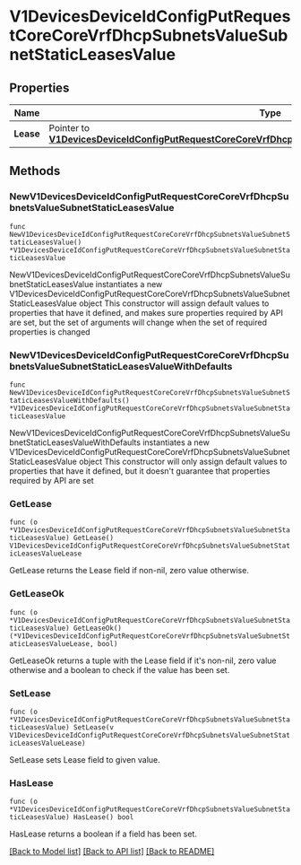 # V1DevicesDeviceIdConfigPutRequestCoreCoreVrfDhcpSubnetsValueSubnetStaticLeasesValue

## Properties

Name | Type | Description | Notes
------------ | ------------- | ------------- | -------------
**Lease** | Pointer to [**V1DevicesDeviceIdConfigPutRequestCoreCoreVrfDhcpSubnetsValueSubnetStaticLeasesValueLease**](V1DevicesDeviceIdConfigPutRequestCoreCoreVrfDhcpSubnetsValueSubnetStaticLeasesValueLease.md) |  | [optional] 

## Methods

### NewV1DevicesDeviceIdConfigPutRequestCoreCoreVrfDhcpSubnetsValueSubnetStaticLeasesValue

`func NewV1DevicesDeviceIdConfigPutRequestCoreCoreVrfDhcpSubnetsValueSubnetStaticLeasesValue() *V1DevicesDeviceIdConfigPutRequestCoreCoreVrfDhcpSubnetsValueSubnetStaticLeasesValue`

NewV1DevicesDeviceIdConfigPutRequestCoreCoreVrfDhcpSubnetsValueSubnetStaticLeasesValue instantiates a new V1DevicesDeviceIdConfigPutRequestCoreCoreVrfDhcpSubnetsValueSubnetStaticLeasesValue object
This constructor will assign default values to properties that have it defined,
and makes sure properties required by API are set, but the set of arguments
will change when the set of required properties is changed

### NewV1DevicesDeviceIdConfigPutRequestCoreCoreVrfDhcpSubnetsValueSubnetStaticLeasesValueWithDefaults

`func NewV1DevicesDeviceIdConfigPutRequestCoreCoreVrfDhcpSubnetsValueSubnetStaticLeasesValueWithDefaults() *V1DevicesDeviceIdConfigPutRequestCoreCoreVrfDhcpSubnetsValueSubnetStaticLeasesValue`

NewV1DevicesDeviceIdConfigPutRequestCoreCoreVrfDhcpSubnetsValueSubnetStaticLeasesValueWithDefaults instantiates a new V1DevicesDeviceIdConfigPutRequestCoreCoreVrfDhcpSubnetsValueSubnetStaticLeasesValue object
This constructor will only assign default values to properties that have it defined,
but it doesn't guarantee that properties required by API are set

### GetLease

`func (o *V1DevicesDeviceIdConfigPutRequestCoreCoreVrfDhcpSubnetsValueSubnetStaticLeasesValue) GetLease() V1DevicesDeviceIdConfigPutRequestCoreCoreVrfDhcpSubnetsValueSubnetStaticLeasesValueLease`

GetLease returns the Lease field if non-nil, zero value otherwise.

### GetLeaseOk

`func (o *V1DevicesDeviceIdConfigPutRequestCoreCoreVrfDhcpSubnetsValueSubnetStaticLeasesValue) GetLeaseOk() (*V1DevicesDeviceIdConfigPutRequestCoreCoreVrfDhcpSubnetsValueSubnetStaticLeasesValueLease, bool)`

GetLeaseOk returns a tuple with the Lease field if it's non-nil, zero value otherwise
and a boolean to check if the value has been set.

### SetLease

`func (o *V1DevicesDeviceIdConfigPutRequestCoreCoreVrfDhcpSubnetsValueSubnetStaticLeasesValue) SetLease(v V1DevicesDeviceIdConfigPutRequestCoreCoreVrfDhcpSubnetsValueSubnetStaticLeasesValueLease)`

SetLease sets Lease field to given value.

### HasLease

`func (o *V1DevicesDeviceIdConfigPutRequestCoreCoreVrfDhcpSubnetsValueSubnetStaticLeasesValue) HasLease() bool`

HasLease returns a boolean if a field has been set.


[[Back to Model list]](../README.md#documentation-for-models) [[Back to API list]](../README.md#documentation-for-api-endpoints) [[Back to README]](../README.md)


